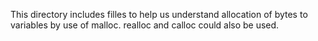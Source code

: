 This directory includes filles to help us understand allocation of bytes to variables by use of malloc. realloc and calloc could also be used.
